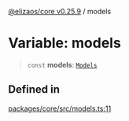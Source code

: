 [@elizaos/core v0.25.9](../index.md) / models

# Variable: models

> `const` **models**: [`Models`](../type-aliases/Models.md)

## Defined in

[packages/core/src/models.ts:11](https://github.com/elizaOS/eliza/blob/main/packages/core/src/models.ts#L11)
